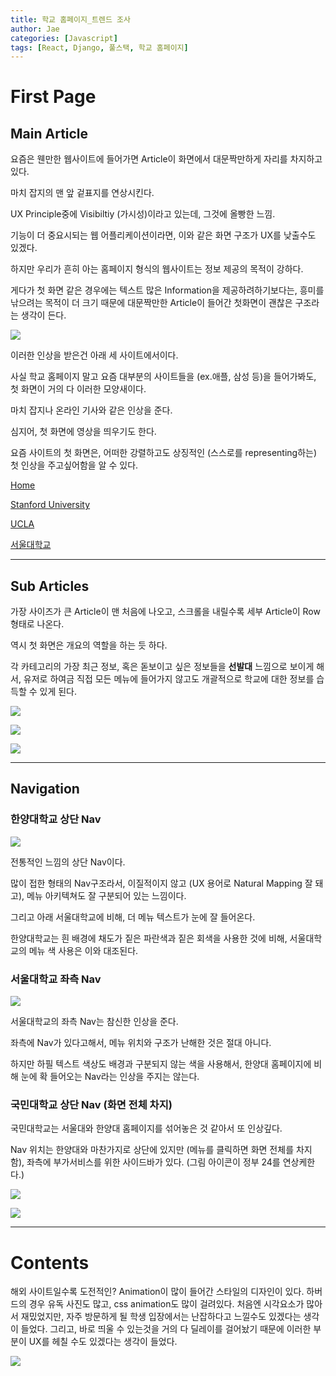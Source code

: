 ```yaml
---
title: 학교 홈페이지_트렌드 조사
author: Jae
categories: [Javascript]
tags: [React, Django, 풀스택, 학교 홈페이지]
---
```


# First Page

## Main Article

요즘은 웬만한 웹사이트에 들어가면 Article이 화면에서 대문짝만하게 자리를 차지하고 있다.

마치 잡지의 맨 앞 겉표지를 연상시킨다.

UX Principle중에 Visibiltiy (가시성)이라고 있는데, 그것에 올빵한 느낌.

기능이 더 중요시되는 웹 어플리케이션이라면, 이와 같은 화면 구조가 UX를 낮출수도 있겠다.

하지만 우리가 흔히 아는 홈페이지 형식의 웹사이트는 정보 제공의 목적이 강하다.

게다가 첫 화면 같은 경우에는 텍스트 많은 Information을 제공하려하기보다는, 흥미를 낚으려는 목적이 더 크기 때문에 대문짝만한 Article이 들어간 첫화면이 괜찮은 구조라는 생각이 든다.

![](https://velog.velcdn.com/images/a87380/post/9bd2f6dc-b225-42ae-bfcb-831ac1ae56c6/image.png)

이러한 인상을 받은건 아래 세 사이트에서이다.

사실 학교 홈페이지 말고 요즘 대부분의 사이트들을 (ex.애플, 삼성 등)을 들어가봐도, 첫 화면이 거의 다 이러한 모양새이다.

마치 잡지나 온라인 기사와 같은 인상을 준다.

심지어, 첫 화면에 영상을 띄우기도 한다.

요즘 사이트의 첫 화면은, 어떠한 강렬하고도 상징적인 (스스로를 representing하는) 첫 인상을 주고싶어함을 알 수 있다.

[Home](https://hms.harvard.edu/)

[Stanford University](https://www.stanford.edu/)

[UCLA](https://www.ucla.edu/)

[서울대학교](https://www.snu.ac.kr/)

---

## Sub Articles

가장 사이즈가 큰 Article이 맨 처음에 나오고, 스크롤을 내릴수록 세부 Article이 Row 형태로 나온다.

역시 첫 화면은 개요의 역할을 하는 듯 하다.

각 카테고리의 가장 최근 정보, 혹은 돋보이고 싶은 정보들을 **선발대** 느낌으로 보이게 해서, 유저로 하여금 직접 모든 메뉴에 들어가지 않고도 개괄적으로 학교에 대한 정보를 습득할 수 있게 된다.

![](https://velog.velcdn.com/images/a87380/post/c51dce10-0cdd-4841-bbf2-93fd27e6eec3/image.png)

![](https://velog.velcdn.com/images/a87380/post/0a69f2f3-c6d9-44a9-8b8a-7afabdb59a03/image.png)

![](https://velog.velcdn.com/images/a87380/post/526e9b6b-41ef-4e51-9698-fc2d0868dcbe/image.png)

---

## Navigation

### 한양대학교 상단 Nav

![](https://velog.velcdn.com/images/a87380/post/10a23fcd-9aa5-45ec-b9c7-dd7f0d96fe2a/image.png)

전통적인 느낌의 상단 Nav이다.

많이 접한 형태의 Nav구조라서, 이질적이지 않고 (UX 용어로 Natural Mapping 잘 돼고), 메뉴 아키텍쳐도 잘 구분되어 있는 느낌이다.

그리고 아래 서울대학교에 비해, 더 메뉴 텍스트가 눈에 잘 들어온다.

한양대학교는 흰 배경에 채도가 짙은 파란색과 짙은 회색을 사용한 것에 비해, 서울대학교의 메뉴 색 사용은 이와 대조된다.

### 서울대학교 좌측 Nav

![](https://velog.velcdn.com/images/a87380/post/89251fda-24d0-492d-9bf5-1f3d2f2c8316/image.png)

서울대학교의 좌측 Nav는 참신한 인상을 준다.

좌측에 Nav가 있다고해서, 메뉴 위치와 구조가 난해한 것은 절대 아니다.

하지만 하필 텍스트 색상도 배경과 구분되지 않는 색을 사용해서, 한양대 홈페이지에 비해 눈에 확 들어오는 Nav라는 인상을 주지는 않는다.

### 국민대학교 상단 Nav (화면 전체 차지)

국민대학교는 서울대와 한양대 홈페이지를 섞어놓은 것 같아서 또 인상깊다.

Nav 위치는 한양대와 마찬가지로 상단에 있지만 (메뉴를 클릭하면 화면 전체를 차지함), 좌측에 부가서비스를 위한 사이드바가 있다. (그림 아이콘이 정부 24를 연상케한다.)

![](https://velog.velcdn.com/images/a87380/post/639ab8d1-fbd1-4fc4-94d3-5ba5d399ea28/image.png)

![](https://velog.velcdn.com/images/a87380/post/d6d108d4-2343-4cda-a17b-57f5eefccee9/image.png)

---

# Contents

해외 사이트일수록 도전적인? Animation이 많이 들어간 스타일의 디자인이 있다.
하버드의 경우 유독 사진도 많고, css animation도 많이 걸려있다.
처음엔 시각요소가 많아서 재밌었지만, 자주 방문하게 될 학생 입장에서는 난잡하다고 느낄수도 있겠다는 생각이 들었다.
그리고, 바로 띄울 수 있는것을 거의 다 딜레이를 걸어놨기 때문에 이러한 부분이 UX를 헤칠 수도 있겠다는 생각이 들었다.

![](https://velog.velcdn.com/images/a87380/post/c1c0fa41-5146-49c1-bb82-cc8c606a8e3c/image.gif)

